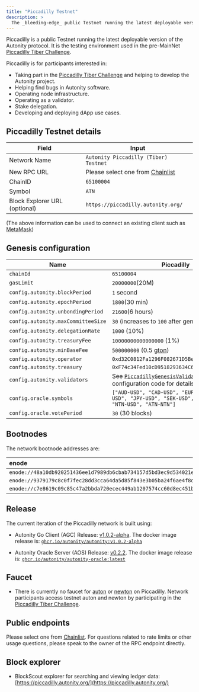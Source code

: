 ```yaml
---
title: "Piccadilly Testnet"
description: >
  The _bleeding-edge_ public Testnet running the latest deployable version of the Autonity protocol
---
```


Piccadilly is a public Testnet running the latest deployable version of the Autonity protocol. It is the testing environment used in the pre-MainNet [Piccadilly Tiber Challenge](https://autonity.org/tiber). 

Piccadilly is for participants interested in:

- Taking part in the [Piccadilly Tiber Challenge](https://autonity.org/tiber) and helping to develop the Autonity project.
- Helping find bugs in Autonity software.
- Operating node infrastructure.
- Operating as a validator.
- Stake delegation.
- Developing and deploying dApp use cases.

## Piccadilly Testnet details

|**Field**|**Input**|
|------|----------|
|Network Name|`Autonity Piccadilly (Tiber) Testnet`|
|New RPC URL|Please select one from [Chainlist](https://chainlist.org/?testnets=true&search=piccadilly)|
|ChainID |`65100004`|
|Symbol|`ATN`|
|Block Explorer URL (optional)|`https://piccadilly.autonity.org/`|

(The above information can be used to connect an existing client such as [MetaMask](https://metamask.zendesk.com/hc/en-us/articles/360043227612-How-to-add-a-custom-network-RPC))

## Genesis configuration

| Name                               | Piccadilly                    |
| ---------------------------------- | ----------------------------- |
| `chainId`                          | `65100004`                    |
| `gasLimit`                         | `20000000`(20M)               |
| `config.autonity.blockPeriod`      | `1` second                    |
| `config.autonity.epochPeriod`      | `1800`(30 min)                |
| `config.autonity.unbondingPeriod`  | `21600`(6 hours)              |
| `config.autonity.maxCommitteeSize` | `30` (increases to `100` after genesis) |
| `config.autonity.delegationRate`   | `1000` (10%)                  |
| `config.autonity.treasuryFee`      | `10000000000000000` (1%)      |
| `config.autonity.minBaseFee`       | `500000000` (0.5 [gton](/concepts/protocol-assets/auton/#unit-measures-of-auton))        |
| `config.autonity.operator`         | `0xd32C0812Fa1296F082671D5Be4CbB6bEeedC2397` |
| `config.autonity.treasury`         | `0xF74c34Fed10cD9518293634C6f7C12638a808Ad5` |
| `config.autonity.validators`       |  See [`PiccadillyGenesisValidators`](https://github.com/autonity/autonity/blob/release/v1.0.2-alpha/params/gen_piccadilly_config.go#L227-L505) in the AGC configuration code for details.  |
| `config.oracle.symbols`       | `["AUD-USD", "CAD-USD", "EUR-USD", "GBP-USD", "JPY-USD", "SEK-USD", "ATN-USD", "NTN-USD", "ATN-NTN"]`        |
| `config.oracle.votePeriod`       | `30` (30 blocks)       |


## Bootnodes

The network bootnode addresses are:

| enode |
| :--  |
| `enode://48a10db920251436ee1d7989db6cbab734157d5bd3ec9d534021e4903fdab51407ba4fd936bd6af1d188e3f464374c437accefa40f0312eac9bc9ae6fc0a2782@34.105.239.129:30303` |
| `enode://9379179c8c0f7fec28dd3cca64da5d85f843e3b05ba24f6ae4f8d1bb688b4581f92c10e84e166328499987cf2da18668446dd7353724cf691ad2a931a0cbd88d@34.93.237.13:30303` |
| `enode://c7e8619c09c85c47a2bbda720ecec449ab1207574cc60d8ec451b109b407d7542cabc2683eedcf326009532e3aea2b748256bac1d50bf877c73eea4d633e8913@54.241.251.216:30303` |

## Release

The current iteration of the Piccadilly network is built using:

- Autonity Go Client (AGC) Release: [v1.0.2-alpha](https://github.com/autonity/autonity/releases/tag/v1.0.2-alpha). The docker image release is: [`ghcr.io/autonity/autonity:v1.0.2-alpha`](https://github.com/autonity/autonity/pkgs/container/autonity)

- Autonity Oracle Server (AOS) Release: [v0.2.2](https://github.com/autonity/autonity-oracle/releases/tag/v0.2.2). The docker image release is: [`ghcr.io/autonity/autonity-oracle:latest`](https://github.com/orgs/autonity/packages/container/package/autonity-oracle)

## Faucet

- There is currently no faucet for [auton](/concepts/protocol-assets/auton) or [newton](/concepts/protocol-assets/newton) on Piccadilly. Network participants access testnet auton and newton by participating in the [Piccadilly Tiber Challenge](https://autonity.org/tiber).

## Public endpoints

Please select one from [Chainlist](https://chainlist.org/?testnets=true&search=piccadilly). For questions related to rate limits or other usage questions, please speak to the owner of the RPC endpoint directly.


## Block explorer

- BlockScout explorer for searching and viewing ledger data: [https://piccadilly.autonity.org/](https://piccadilly.autonity.org/)
